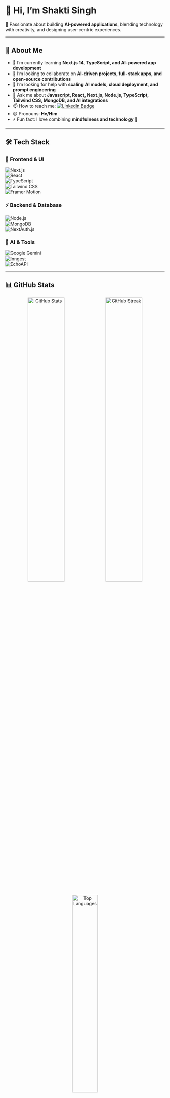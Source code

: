 # 👋 Hi, I’m Shakti Singh  

🌿 Passionate about building **AI-powered applications**, blending technology with creativity, and designing user-centric experiences.  

---

## 🌱 About Me  

- 🌱 I’m currently learning **Next.js 14, TypeScript, and AI-powered app development**  
- 👯 I’m looking to collaborate on **AI-driven projects, full-stack apps, and open-source contributions**  
- 🤔 I’m looking for help with **scaling AI models, cloud deployment, and prompt engineering**  
- 💬 Ask me about **Javascript, React, Next.js, Node.js, TypeScript, Tailwind CSS, MongoDB, and AI integrations**  
- 📫 How to reach me: [![LinkedIn Badge](https://img.shields.io/badge/-ShaktiSingh-blue?style=flat&logo=Linkedin&logoColor=white)](https://www.linkedin.com/in/shakti-singh-rathaur-37948b20a/) 
- 😄 Pronouns: **He/Him**  
- ⚡ Fun fact: I love combining **mindfulness and technology** 🌱  

---

## 🛠️ Tech Stack  

### 🚀 Frontend & UI  
![Next.js](https://img.shields.io/badge/Next.js-000000?style=for-the-badge&logo=nextdotjs&logoColor=white)  
![React](https://img.shields.io/badge/React-20232A?style=for-the-badge&logo=react&logoColor=61DAFB)  
![TypeScript](https://img.shields.io/badge/TypeScript-007ACC?style=for-the-badge&logo=typescript&logoColor=white)  
![Tailwind CSS](https://img.shields.io/badge/TailwindCSS-38B2AC?style=for-the-badge&logo=tailwind-css&logoColor=white)  
![Framer Motion](https://img.shields.io/badge/FramerMotion-black?style=for-the-badge&logo=framer&logoColor=blue)  

### ⚡ Backend & Database  
![Node.js](https://img.shields.io/badge/Node.js-43853D?style=for-the-badge&logo=node.js&logoColor=white)  
![MongoDB](https://img.shields.io/badge/MongoDB-4EA94B?style=for-the-badge&logo=mongodb&logoColor=white)  
![NextAuth.js](https://img.shields.io/badge/Auth-NextAuth.js-green?style=for-the-badge)  

### 🤖 AI & Tools  
![Google Gemini](https://img.shields.io/badge/GoogleGemini-AI-4285F4?style=for-the-badge&logo=google&logoColor=white)  
![Inngest](https://img.shields.io/badge/Inngest-Workflow-blueviolet?style=for-the-badge)  
![EchoAPI](https://img.shields.io/badge/EchoAPI-Debugging-orange?style=for-the-badge)  

---

## 📊 GitHub Stats  

<p align="center">
  <img src="https://github-readme-stats.vercel.app/api?username=ShaktiCodes&show_icons=true&theme=radical" alt="GitHub Stats" width="48%"/>
  <img src="https://github-readme-streak-stats.herokuapp.com/?user=ShaktiCodes&theme=radical" alt="GitHub Streak" width="48%"/>
</p>

<p align="center">
  <img src="https://github-readme-stats.vercel.app/api/top-langs/?username=ShaktiCodes&layout=compact&theme=radical" alt="Top Languages" width="40%"/>
</p>

---

## 🏆 GitHub Achievements  

<p align="center">
  <img src="https://github-profile-trophy.vercel.app/?username=ShaktiCodes&theme=radical&no-frame=true&margin-w=10&row=1" alt="Trophies"/>
</p>

---

## 📈 Contribution Graph  

<p align="center">
  <img src="https://github-readme-activity-graph.vercel.app/graph?username=ShaktiCodes&theme=radical" alt="Contribution Graph"/>
</p>

---

## 🌍 Let’s Connect  

- [![LinkedIn](https://img.shields.io/badge/-ShaktiSingh-blue?style=flat&logo=Linkedin&logoColor=white)](https://www.linkedin.com/in/shakti-singh-rathaur-37948b20a/)  
- 📧 Email: **ssrrathaur068@gmail.com**  

---

✨ *"Technology with empathy can change lives. I believe in building applications that don’t just work, but truly make a difference."*  
